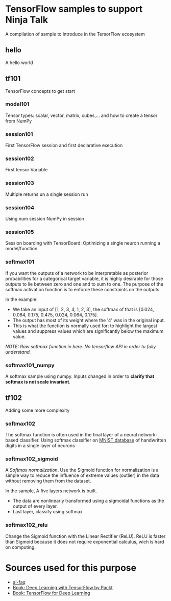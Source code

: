 # TensorFlow samples to support Ninja Talk 
A compilation of sample to introduce in the TersorFlow ecosystem

## hello
A hello world 

## tf101
TensorFlow concepts to get start
 
### model101
Tensor types: scalar, vector, matrix, cubes,... and how to create a tensor from NumPy

### session101
First TensorFlow session and first declarative execution

### session102
First tensor Variable

### session103
Multiple returns un a single session run

### session104
Using num session NumPy in session

### session105
Session boarding with TensorBoard: Optimizing a single neuron running a model/function. 

### softmax101
If you want the outputs of a network to be interpretable as posterior
probabilities for a categorical target variable, it is highly desirable for
those outputs to lie between zero and one and to sum to one. 
The purpose of the softmax activation function is to enforce these constraints on the
outputs.  

In the example: 
 - We take an input of [1, 2, 3, 4, 1, 2, 3], the softmax of that is [0.024, 0.064, 0.175, 0.475, 0.024, 0.064, 0.175]. 
 - The output has most of its weight where the '4' was in the original input. 
 - This is what the function is normally used for: to highlight the largest values and suppress values which are significantly below the maximum value.

_NOTE: Raw softmax function in here. No tensorflow API in order tu fully understand._

### softmax101_numpy
A softmax sample using numpy. Inputs changed in order to **clarify that softmax is not scale invariant**.

## tf102
Adding some more complexity

### softmax102
The softmax function is often used in the final layer of a neural network-based classifier.
Using softmax classifier on [MNIST database](http://yann.lecun.com/exdb/mnist/) of handwritten digits in a 
single layer of neurons

### softmax102_sigmoid
A _Softmax normalization_. Use the Sigmoid function for normalization is a simple way to reduce the influence of extreme values 
(outlier) in the data without removing them from the dataset.

In the sample, A five layers network is built.
 - The data are nonlinearly transformed using a sigmoidal functions as the output of every layer.
 - Last layer, classify using softmax


### softmax102_relu
Change the Sigmoid function with the Linear Rectifier (ReLU). ReLU is faster than Sigmoid because it does not require exponential 
calculus, wich is hard on computing.



# Sources used for this purpose
 - [ai-faq](http://www.faqs.org/faqs/ai-faq/)  
 - [Book: Deep Learning with TensorFlow by Packt](https://www.packtpub.com/big-data-and-business-intelligence/deep-learning-tensorflow)
 - [Book: TensorFlow for Deep Learning](http://shop.oreilly.com/product/0636920065869.do)